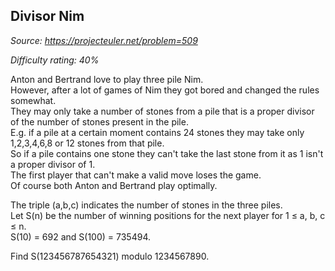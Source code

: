 Divisor Nim
-----------

*Source: https://projecteuler.net/problem=509*


*Difficulty rating: 40%*

Anton and Bertrand love to play three pile Nim.\
 However, after a lot of games of Nim they got bored and changed the
rules somewhat.\
 They may only take a number of stones from a pile that is a proper
divisor of the number of stones present in the pile.\
 E.g. if a pile at a certain moment contains 24 stones they may take
only 1,2,3,4,6,8 or 12 stones from that pile.\
 So if a pile contains one stone they can't take the last stone from it
as 1 isn't a proper divisor of 1.\
 The first player that can't make a valid move loses the game.\
 Of course both Anton and Bertrand play optimally.

The triple (a,b,c) indicates the number of stones in the three piles.\
 Let S(n) be the number of winning positions for the next player for 1 ≤
a, b, c ≤ n.\
S(10) = 692 and S(100) = 735494.

Find S(123456787654321) modulo 1234567890.
